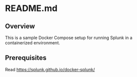 # README.md

## Overview

This is a sample Docker Compose setup for running Splunk in a containerized environment.

## Prerequisites

Read https://splunk.github.io/docker-splunk/
